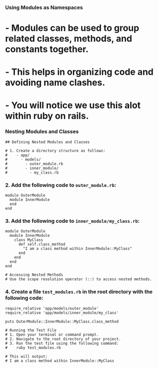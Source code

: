 ### Using Modules as Namespaces

# - Modules can be used to group related classes, methods, and constants together.
# - This helps in organizing code and avoiding name clashes.
# - You will notice we use this alot within ruby on rails.

### Nesting Modules and Classes
```
## Defining Nested Modules and Classes

# 1. Create a directory structure as follows:
#    - app/
#      - models/
#        - outer_module.rb
#        - inner_module/
#          - my_class.rb
```
### 2. Add the following code to `outer_module.rb`:
```
module OuterModule
  module InnerModule
  end
end
```

### 3. Add the following code to `inner_module/my_class.rb`:
```
module OuterModule
  module InnerModule
    class MyClass
      def self.class_method
        "I am a class method within InnerModule::MyClass"
      end
    end
  end
end

# Accessing Nested Methods
# Use the scope resolution operator (::) to access nested methods.
```
### 4. Create a file `test_modules.rb` in the root directory with the following code:
```
require_relative 'app/models/outer_module'
require_relative 'app/models/inner_module/my_class'

puts OuterModule::InnerModule::MyClass.class_method

# Running the Test File
# 1. Open your terminal or command prompt.
# 2. Navigate to the root directory of your project.
# 3. Run the test file using the following command:
#    ruby test_modules.rb

# This will output:
# I am a class method within InnerModule::MyClass
```